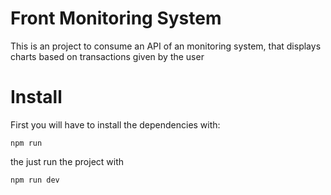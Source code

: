 # Front Monitoring System

This is an project to consume an API of an monitoring system, that displays charts based on transactions given by the user

# Install

First you will have to install the dependencies with:

```shell
npm run
```

the just run the project with

```shell
npm run dev
```
